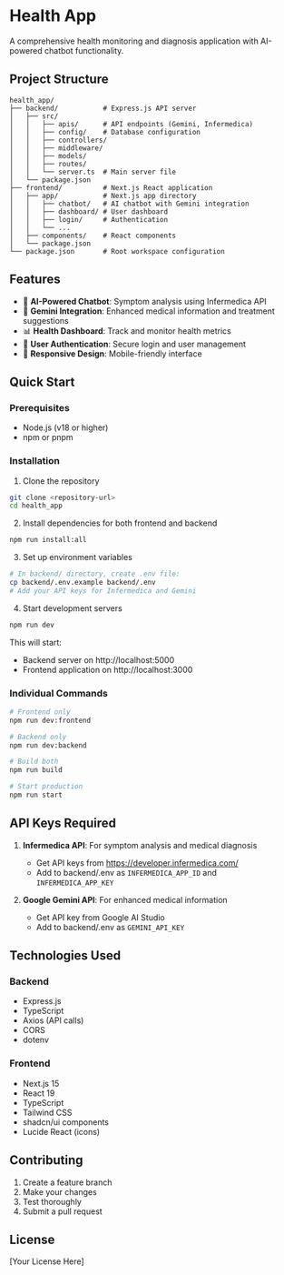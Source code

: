 # Health App

A comprehensive health monitoring and diagnosis application with AI-powered chatbot functionality.

## Project Structure

```
health_app/
├── backend/           # Express.js API server
│   ├── src/
│   │   ├── apis/      # API endpoints (Gemini, Infermedica)
│   │   ├── config/    # Database configuration
│   │   ├── controllers/
│   │   ├── middleware/
│   │   ├── models/
│   │   ├── routes/
│   │   └── server.ts  # Main server file
│   └── package.json
├── frontend/          # Next.js React application
│   ├── app/           # Next.js app directory
│   │   ├── chatbot/   # AI chatbot with Gemini integration
│   │   ├── dashboard/ # User dashboard
│   │   ├── login/     # Authentication
│   │   └── ...
│   ├── components/    # React components
│   └── package.json
└── package.json       # Root workspace configuration
```

## Features

- 🤖 **AI-Powered Chatbot**: Symptom analysis using Infermedica API
- 🧠 **Gemini Integration**: Enhanced medical information and treatment suggestions
- 📊 **Health Dashboard**: Track and monitor health metrics
- 🔐 **User Authentication**: Secure login and user management
- 📱 **Responsive Design**: Mobile-friendly interface

## Quick Start

### Prerequisites
- Node.js (v18 or higher)
- npm or pnpm

### Installation

1. Clone the repository
```bash
git clone <repository-url>
cd health_app
```

2. Install dependencies for both frontend and backend
```bash
npm run install:all
```

3. Set up environment variables
```bash
# In backend/ directory, create .env file:
cp backend/.env.example backend/.env
# Add your API keys for Infermedica and Gemini
```

4. Start development servers
```bash
npm run dev
```

This will start:
- Backend server on http://localhost:5000
- Frontend application on http://localhost:3000

### Individual Commands

```bash
# Frontend only
npm run dev:frontend

# Backend only  
npm run dev:backend

# Build both
npm run build

# Start production
npm run start
```

## API Keys Required

1. **Infermedica API**: For symptom analysis and medical diagnosis
   - Get API keys from https://developer.infermedica.com/
   - Add to backend/.env as `INFERMEDICA_APP_ID` and `INFERMEDICA_APP_KEY`

2. **Google Gemini API**: For enhanced medical information
   - Get API key from Google AI Studio
   - Add to backend/.env as `GEMINI_API_KEY`

## Technologies Used

### Backend
- Express.js
- TypeScript
- Axios (API calls)
- CORS
- dotenv

### Frontend  
- Next.js 15
- React 19
- TypeScript
- Tailwind CSS
- shadcn/ui components
- Lucide React (icons)

## Contributing

1. Create a feature branch
2. Make your changes
3. Test thoroughly
4. Submit a pull request

## License

[Your License Here]
